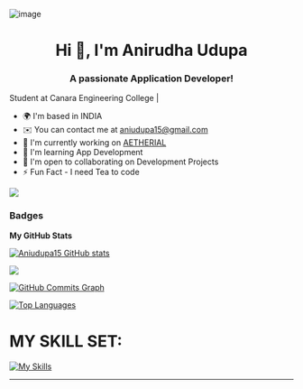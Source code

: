 ![image](https://github.com/user-attachments/assets/bc033711-d5f4-4065-8a2a-5c8772fd85b3)<h1 align="center">Hi 👋, I'm Anirudha Udupa</h1>
<h3 align="center">A passionate Application Developer!</h3>

Student at Canara Engineering College |

* 🌍  I'm based in INDIA
* ✉️  You can contact me at [aniudupa15@gmail.com](mailto:aniudupa15@gmail.com)
* 🚀  I'm currently working on [AETHERIAL](http://aetherial.netlify.app)
* 🧠  I'm learning App Development
* 🤝  I'm open to collaborating on Development Projects
* ⚡  Fun Fact - I need Tea to code 


<a href="https://www.github.com/Aniudupa15" target="_blank" rel="noreferrer"><img
src="https://img.shields.io/github/followers/Aniudupa15?logo=github&style=for-the-badge&color=0891b2&labelColor=1c1917" /></a>


### Badges

<b>My GitHub Stats</b>

<a href="http://www.github.com/Aniudupa15"><img src="https://github-readme-stats.vercel.app/api?username=Aniudupa15&show_icons=true&hide=&count_private=true&title_color=0891b2&text_color=ffffff&icon_color=0891b2&bg_color=1c1917&hide_border=true&show_icons=true" alt="Aniudupa15 GitHub stats" /></a>

<a href="http://www.github.com/Aniudupa15"><img src="https://github-readme-streak-stats.herokuapp.com/?user=Aniudupa15&stroke=ffffff&background=1c1917&ring=0891b2&fire=0891b2&currStreakNum=ffffff&currStreakLabel=0891b2&sideNums=ffffff&sideLabels=ffffff&dates=ffffff&hide_border=true" /></a>

<a href="http://www.github.com/Aniudupa15"><img src="https://github-readme-activity-graph.cyclic.app/graph?username=Aniudupa15&bg_color=1c1917&color=ffffff&line=0891b2&point=ffffff&area_color=1c1917&area=true&hide_border=true&custom_title=GitHub%20Commits%20Graph" alt="GitHub Commits Graph" /></a>

<a href="https://github.com/Aniudupa15" align="left"><img src="https://github-readme-stats.vercel.app/api/top-langs/?username=Aniudupa15&langs_count=3&title_color=0891b2&text_color=ffffff&icon_color=0891b2&bg_color=1c1917&hide_border=true&locale=en&custom_title=Top%20%Languages" alt="Top Languages" /></a>


<b><h1>MY SKILL SET:</h1></b>
[![My Skills](https://skillicons.dev/icons?i=c,cpp,java,flutter,Arduino,react,html,css,bootstrap&theme=dark)](https://skillicons.dev)

<hr>
